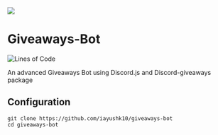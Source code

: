 <img src="20210528_111521.png"/>

# Giveaways-Bot
![Lines of Code](https://img.shields.io/tokei/lines/github/iayushk10/Giveaways-Bot?&style=for-the-badge)

An advanced Giveaways Bot using Discord.js and Discord-giveaways package

## Configuration 
```
git clone https://github.com/iayushk10/giveaways-bot
cd giveaways-bot
```
